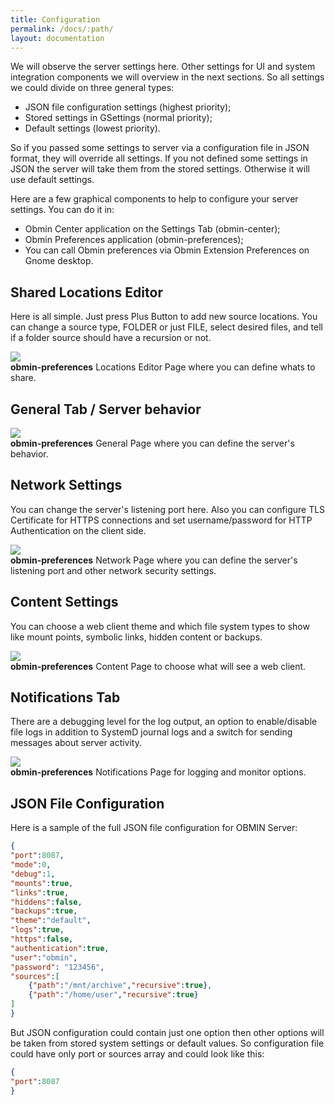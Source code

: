 ```yaml
---
title: Configuration
permalink: /docs/:path/
layout: documentation
---
```


We will observe the server settings here. Other settings for UI and system integration components we will overview in the next sections. So all settings we could divide on three general types:
* JSON file configuration settings (highest priority);
* Stored settings in GSettings (normal priority);
* Default settings (lowest priority).

So if you passed some settings to server via a configuration file in JSON format, they will override all settings. If you not defined some settings in JSON the server will take them from the stored settings. Otherwise it will use default settings.

Here are a few graphical components to help to configure your server settings. You can do it in:
* Obmin Center application on the Settings Tab (obmin-center);
* Obmin Preferences application (obmin-preferences);
* You can call Obmin preferences via Obmin Extension Preferences on Gnome desktop.

## Shared Locations Editor
Here is all simple. Just press Plus Button to add new source locations. You can change a source type, FOLDER or just FILE, select desired files, and tell if a folder source should have a recursion or not.
<p><img src="{{ "/assets/images/docs/prefs_locations.png" | relative_url }}" style="max-width:100%;max-height:60vh;width:auto;height:auto;margin:auto;"/><br><b>obmin-preferences</b> Locations Editor Page where you can define whats to share.</p>

## General Tab / Server behavior

<p><img src="{{ "/assets/images/docs/prefs_general.png" | relative_url }}" style="max-width:100%;max-height:60vh;width:auto;height:auto;margin:auto;"/><br><b>obmin-preferences</b> General Page where you can define the server's behavior.</p>

## Network Settings
You can change the server's listening port here. Also you can configure TLS Certificate for HTTPS connections and set username/password for HTTP Authentication on the client side.
<p><img src="{{ "/assets/images/docs/prefs_network.png" | relative_url }}" style="max-width:100%;max-height:60vh;width:auto;height:auto;margin:auto;"/><br><b>obmin-preferences</b> Network Page where you can define the server's listening port and other network security settings.</p>

## Content Settings
You can choose a web client theme and which file system types to show like mount points, symbolic links, hidden content or backups.
<p><img src="{{ "/assets/images/docs/prefs_content.png" | relative_url }}" style="max-width:100%;max-height:60vh;width:auto;height:auto;margin:auto;"/><br><b>obmin-preferences</b> Content Page to choose what will see a web client.</p>

## Notifications Tab
There are a debugging level for the log output, an option to enable/disable file logs in addition to SystemD journal logs and a switch for sending messages about server activity.
<p><img src="{{ "/assets/images/docs/prefs_notify.png" | relative_url }}" style="max-width:100%;max-height:60vh;width:auto;height:auto;margin:auto;"/><br><b>obmin-preferences</b> Notifications Page for logging and monitor options.</p>

## JSON File Configuration

Here is a sample of the full JSON file configuration for OBMIN Server:

```json
{
"port":8087,
"mode":0,
"debug":1,
"mounts":true,
"links":true,
"hiddens":false,
"backups":true,
"theme":"default",
"logs":true,
"https":false,
"authentication":true,
"user":"obmin",
"password": "123456",
"sources":[
    {"path":"/mnt/archive","recursive":true},
    {"path":"/home/user","recursive":true}
]
}
```

But JSON configuration could contain just one option then other options will be taken from stored system settings or default values. So configuration file could have only port or sources array and could look like this:
```json
{
"port":8087
}
```

